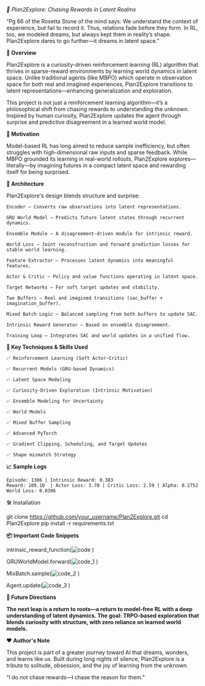 *🌌 Plan2Explore: Chasing Rewards in Latent Realms*

“Pg 66 of the Rosetta Stone of the mind says: We understand the context of experience, but fail to record it. Thus, relations fade before they form. In RL, too, we modeled dreams, but always kept them in reality’s shape. Plan2Explore dares to go further—it dreams in latent space.”

**🌟 Overview**

Plan2Explore is a curiosity-driven reinforcement learning (RL) algorithm that thrives in sparse-reward environments by learning world dynamics in latent space. Unlike traditional agents (like MBPO) which operate in observation space for both real and imagined experiences, Plan2Explore transitions to latent representations—enhancing generalization and exploration.

This project is not just a reinforcement learning algorithm—it’s a philosophical shift from chasing rewards to understanding the unknown. Inspired by human curiosity, Plan2Explore updates the agent through surprise and predictive disagreement in a learned world model.

**🚀 Motivation**

Model-based RL has long aimed to reduce sample inefficiency, but often struggles with high-dimensional raw inputs and sparse feedback. While MBPO grounded its learning in real-world rollouts, Plan2Explore explores—literally—by imagining futures in a compact latent space and rewarding itself for being surprised.

**🧠 Architecture**

Plan2Explore's design blends structure and surprise:

    Encoder – Converts raw observations into latent representations.
    
    GRU World Model – Predicts future latent states through recurrent dynamics.
    
    Ensemble Module – A disagreement-driven module for intrinsic reward.
    
    World Loss – Joint reconstruction and forward prediction losses for stable world learning.
    
    Feature Extractor – Processes latent dynamics into meaningful features.
    
    Actor & Critic – Policy and value functions operating in latent space.
    
    Target Networks – For soft target updates and stability.
    
    Two Buffers – Real and imagined transitions (sac_buffer + imagination_buffer).
    
    Mixed Batch Logic – Balanced sampling from both buffers to update SAC.
    
    Intrinsic Reward Generator – Based on ensemble disagreement.
    
    Training Loop – Integrates SAC and world updates in a unified flow.

 **🧪 Key Techniques & Skills Used**

    ✅ Reinforcement Learning (Soft Actor-Critic)
    
    ✅ Recurrent Models (GRU-based Dynamics)
    
    ✅ Latent Space Modeling
    
    ✅ Curiosity-Driven Exploration (Intrinsic Motivation)
    
    ✅ Ensemble Modeling for Uncertainty
    
    ✅ World Models
    
    ✅ Mixed Buffer Sampling
    
    ✅ Advanced PyTorch
    
    ✅ Gradient Clipping, Scheduling, and Target Updates
    
    ✅ Shape mismatch Strategy

**📈 Sample Logs**


    Episode: 1386 | Intrinsic Reward: 0.383
    Reward: 109.10  | Actor Loss: 3.70 | Critic Loss: 2.59 | Alpha: 0.2752
    World Loss: 0.0396
    
🛠️ Installation

git clone https://github.com/your_username/Plan2Explore.git
cd Plan2Explore
pip install -r requirements.txt

**📦 Important Code Snippets**

intrinsic_reward_function(![code](https://github.com/user-attachments/assets/2ada54a6-fed5-43f5-b35f-ed96bfbc9d82)
)

GRUWorldModel.forward(![code_1](https://github.com/user-attachments/assets/1990d22e-feed-4ce3-83fb-d0638245fddb)
)

MixBatch.sample(![code_2](https://github.com/user-attachments/assets/9407e948-9801-4cc9-9eab-460aefb40a1c)
)

Agent.update(![code_3](https://github.com/user-attachments/assets/21fc081a-cd15-4c7b-b120-8ec82ca79075)
)


**🔭 Future Directions**

**The next leap is a return to roots—a return to model-free RL with a deep understanding of latent dynamics. The goal: TRPO-based exploration that blends curiosity with structure, with zero reliance on learned world models.**


**❤️ Author's Note**

This project is part of a greater journey toward AI that dreams, wonders, and learns like us. Built during long nights of silence, Plan2Explore is a tribute to solitude, obsession, and the joy of learning from the unknown.

“I do not chase rewards—I chase the reason for them.”
